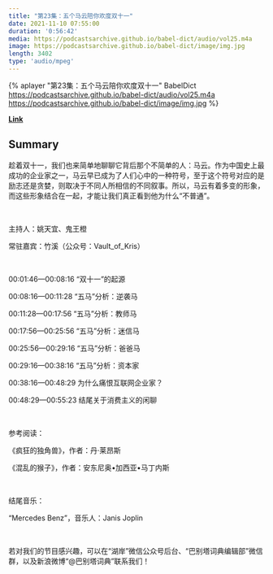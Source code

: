 ```yaml
---
title: "第23集：五个马云陪你欢度双十一"
date: 2021-11-10 07:55:00
duration: '0:56:42'
media: https://podcastsarchive.github.io/babel-dict/audio/vol25.m4a
image: https://podcastsarchive.github.io/babel-dict/image/img.jpg
length: 3402
type: 'audio/mpeg'
---
```


{% aplayer "第23集：五个马云陪你欢度双十一" BabelDict  https://podcastsarchive.github.io/babel-dict/audio/vol25.m4a https://podcastsarchive.github.io/babel-dict/image/img.jpg %}

**[Link](https://www.xiaoyuzhoufm.com/episode/618b7c84ceafa8518f898ced)**

## Summary
<p>趁着双十一，我们也来简单地聊聊它背后那个不简单的人：马云。作为中国史上最成功的企业家之一，马云早已成为了人们心中的一种符号，至于这个符号对应的是励志还是贪婪，则取决于不同人所相信的不同叙事。所以，马云有着多变的形象，而这些形象结合在一起，才能让我们真正看到他为什么“不普通”。</p><p><br /></p><p>主持人：姚天宜、鬼王橙</p><p>常驻嘉宾：竹溪（公众号：Vault_of_Kris）</p><p><br /></p><p>00:01:46—00:08:16 “双十一”的起源</p><p>00:08:16—00:11:28 “五马”分析：逆袭马</p><p>00:11:28—00:17:56 “五马”分析：教师马</p><p>00:17:56—00:25:56 “五马”分析：迷信马</p><p>00:25:56—00:29:16 “五马”分析：爸爸马</p><p>00:29:16—00:38:16 “五马”分析：资本家</p><p>00:38:16—00:48:29 为什么痛恨互联网企业家？</p><p>00:48:29—00:55:23 结尾关于消费主义的闲聊</p><p><br /></p><p>参考阅读：</p><p>《疯狂的独角兽》，作者：丹·莱昂斯</p><p>《混乱的猴子》，作者：安东尼奥•加西亚•马丁内斯</p><p><br /></p><p>结尾音乐：</p><p>“Mercedes Benz”，音乐人：Janis Joplin</p><p><br /></p><p>若对我们的节目感兴趣，可以在“湖岸”微信公众号后台、“巴别塔词典编辑部”微信群，以及新浪微博“@巴别塔词典”联系我们！</p>
    